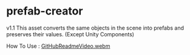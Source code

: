 # prefab-creator

v1.1
This asset converts the same objects in the scene into prefabs and preserves their values. (Except Unity Components)

How To Use :
[GitHubReadmeVideo.webm](https://user-images.githubusercontent.com/90206963/217003451-0f3b469c-2b5a-4cf8-8e3b-a70827266d7d.webm)
